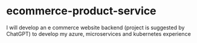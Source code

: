 # ecommerce-product-service
I will develop an e commerce website backend (project is suggested by ChatGPT) to develop my azure, microservices and kubernetes experience
